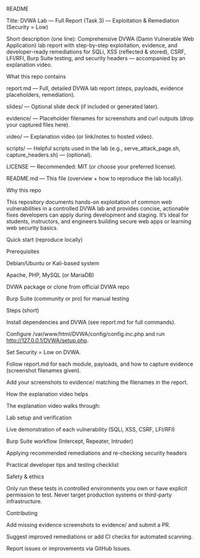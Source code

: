  README 

Title: DVWA Lab — Full Report (Task 3) — Exploitation & Remediation (Security = Low)

Short description (one line):
Comprehensive DVWA (Damn Vulnerable Web Application) lab report with step-by-step exploitation, evidence, and developer-ready remediations for SQLi, XSS (reflected & stored), CSRF, LFI/RFI, Burp Suite testing, and security headers — accompanied by an explanation video.

What this repo contains

report.md — Full, detailed DVWA lab report (steps, payloads, evidence placeholders, remediation).

slides/ — Optional slide deck (if included or generated later).

evidence/ — Placeholder filenames for screenshots and curl outputs (drop your captured files here).

video/ — Explanation video (or link/notes to hosted video).

scripts/ — Helpful scripts used in the lab (e.g., serve_attack_page.sh, capture_headers.sh) — (optional).

LICENSE — Recommended: MIT (or choose your preferred license).

README.md — This file (overview + how to reproduce the lab locally).

Why this repo

This repository documents hands-on exploitation of common web vulnerabilities in a controlled DVWA lab and provides concise, actionable fixes developers can apply during development and staging. It’s ideal for students, instructors, and engineers building secure web apps or learning web security basics.

Quick start (reproduce locally)

Prerequisites

Debian/Ubuntu or Kali-based system

Apache, PHP, MySQL (or MariaDB)

DVWA package or clone from official DVWA repo

Burp Suite (community or pro) for manual testing

Steps (short)

Install dependencies and DVWA (see report.md for full commands).

Configure /var/www/html/DVWA/config/config.inc.php and run http://127.0.0.1/DVWA/setup.php.

Set Security = Low on DVWA.

Follow report.md for each module, payloads, and how to capture evidence (screenshot filenames given).

Add your screenshots to evidence/ matching the filenames in the report.

How the explanation video helps

The explanation video walks through:

Lab setup and verification

Live demonstration of each vulnerability (SQLi, XSS, CSRF, LFI/RFI)

Burp Suite workflow (Intercept, Repeater, Intruder)

Applying recommended remediations and re-checking security headers

Practical developer tips and testing checklist

Safety & ethics

Only run these tests in controlled environments you own or have explicit permission to test. Never target production systems or third-party infrastructure.

Contributing

Add missing evidence screenshots to evidence/ and submit a PR.

Suggest improved remediations or add CI checks for automated scanning.

Report issues or improvements via GitHub Issues.
